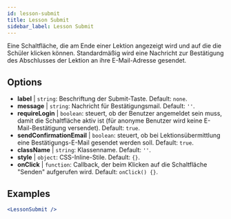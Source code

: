 ```yaml
---
id: lesson-submit 
title: Lesson Submit
sidebar_label: Lesson Submit
---
```


Eine Schaltfläche, die am Ende einer Lektion angezeigt wird und auf die die Schüler klicken können. Standardmäßig wird eine Nachricht zur Bestätigung des Abschlusses der Lektion an ihre E-Mail-Adresse gesendet.

## Options

* __label__ | `string`: Beschriftung der Submit-Taste. Default: `none`.
* __message__ | `string`: Nachricht für Bestätigungsmail. Default: `''`.
* __requireLogin__ | `boolean`: steuert, ob der Benutzer angemeldet sein muss, damit die Schaltfläche aktiv ist (für anonyme Benutzer wird keine E-Mail-Bestätigung versendet). Default: `true`.
* __sendConfirmationEmail__ | `boolean`: steuert, ob bei Lektionsübermittlung eine Bestätigungs-E-Mail gesendet werden soll. Default: `true`.
* __className__ | `string`: Klassenname. Default: `''`.
* __style__ | `object`: CSS-Inline-Stile. Default: `{}`.
* __onClick__ | `function`: Callback, der beim Klicken auf die Schaltfläche "Senden" aufgerufen wird. Default: `onClick() {}`.


## Examples

```jsx live
<LessonSubmit />
```

